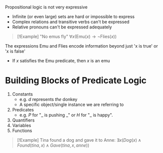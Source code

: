 
Propositional logic is not very expressive
- Infinite (or even large) sets are hard or impossible to express
- Complex relations and transitive verbs can't be expressed
- Relative pronouns can't be expressed adequately

>[!Example]
>"No emus fly"
>$\forall x(\text{Emu}(x) \to \lnot \text{Flies}(x))$

The expressions $\text{Emu}$ and $\text{Flies}$ encode information beyond just 'x is true' or 'x is false'
- If $x$ satisfies the $\text{Emu}$ predicate, then $x$ is an emu

# Building Blocks of Predicate Logic
1. Constants
	- e.g. $d$ represents *the* donkey
	- A specific object/single instance we are referring to
2. Predicates
	- e.g. $P$ for "\_ is pushing \_" or $H$ for "\_ is happy".
3. Quantifiers
4. Variables
5. Functions


>[!Example]
>Tina found a dog and gave it to Anne:
>$\exists x(Dog(x) \land Found(tina, x) \land Gave(tina, x, anne))$



